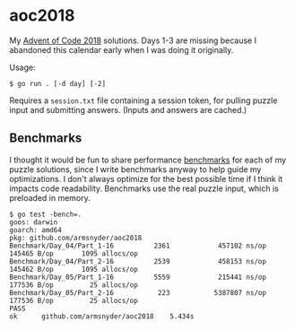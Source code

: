 # aoc2018

My [Advent of Code 2018](https://adventofcode.com/2018) solutions. Days 1-3 are missing because I
abandoned this calendar early when I was doing it originally.

Usage:

```
$ go run . [-d day] [-2]
```

Requires a `session.txt` file containing a session token, for pulling puzzle input and submitting answers.
(Inputs and answers are cached.)

## Benchmarks

I thought it would be fun to share performance [benchmarks](https://golang.org/pkg/testing/#hdr-Benchmarks)
for each of my puzzle solutions, since I write benchmarks anyway to help guide my optimizations.
I don't always optimize for the best possible time if I think it impacts code readability.
Benchmarks use the real puzzle input, which is preloaded in memory.

```
$ go test -bench=.
goos: darwin
goarch: amd64
pkg: github.com/armsnyder/aoc2018
Benchmark/Day_04/Part_1-16          2361            457102 ns/op          145465 B/op       1095 allocs/op
Benchmark/Day_04/Part_2-16          2539            458153 ns/op          145462 B/op       1095 allocs/op
Benchmark/Day_05/Part_1-16          5559            215441 ns/op          177536 B/op         25 allocs/op
Benchmark/Day_05/Part_2-16           223           5387807 ns/op          177536 B/op         25 allocs/op
PASS
ok      github.com/armsnyder/aoc2018    5.434s
```
